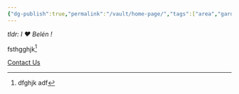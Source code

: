 ```yaml
---
{"dg-publish":true,"permalink":"/vault/home-page/","tags":["area","gardenEntry","gardenEntry"]}
---
```



*tldr: I ❤️ Belén !*

fsthgghjk[^1]

[^1]: dfghjk adf



<a href="mailto:charle_@live.ca" class="email-button">Contact Us</a>